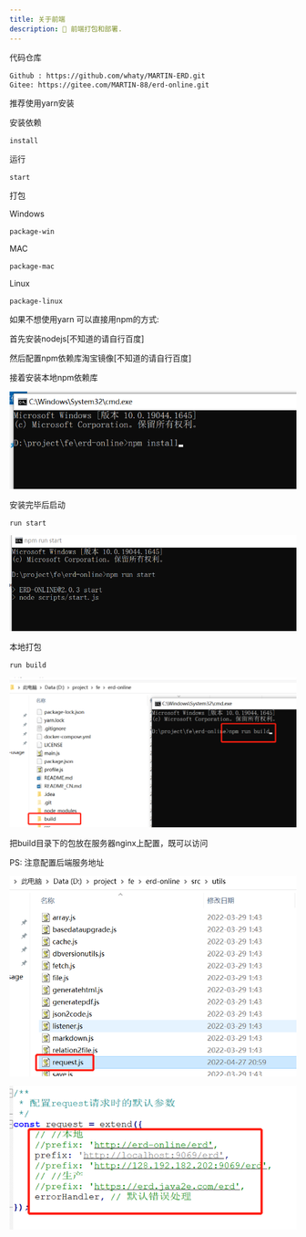 ```yaml
---
title: 关于前端
description: 👾 前端打包和部署.
---
```

代码仓库


	Github : https://github.com/whaty/MARTIN-ERD.git
	Gitee: https://gitee.com/MARTIN-88/erd-online.git

推荐使用yarn安装

安装依赖

```yarn
install
```

运行

```yarn
start
```

打包

Windows

```yarn
package-win
```

MAC

```yarn
package-mac
```

Linux


```yarn
package-linux
```


如果不想使用yarn 可以直接用npm的方式:

首先安装nodejs[不知道的请自行百度]

然后配置npm依赖库淘宝镜像[不知道的请自行百度]


接着安装本地npm依赖库

![](../../static/img/operator/73.png)

安装完毕后启动

```npm
run start
```

![](../../static/img/operator/74.png)

本地打包

```npm
run build
```

![](../../static/img/operator/76.png)

把build目录下的包放在服务器nginx上配置，既可以访问

PS:
注意配置后端服务地址

![](../../static/img/operator/77.png)

![](../../static/img/operator/78.png)